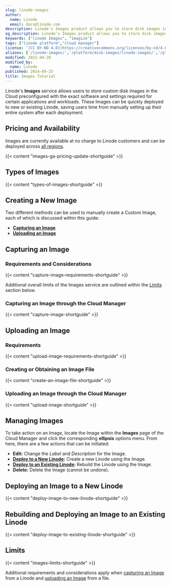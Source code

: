```yaml
---
slug: linode-images
author:
  name: Linode
  email: docs@linode.com
description: Linode's Images product allows you to store disk images in the Cloud and quickly deploy them to new or existing Linodes. This can be useful for bootstrapping a golden image for large scale or rapid deployments, among other use cases.
og_description: Linode's Images product allows you to store disk images in the Cloud and quickly deploy them to new or existing Linodes. This can be useful for bootstrapping a golden image for large scale or rapid deployments, among other use cases.
keywords: ["linode Images", "imagize"]
tags: ["linode platform","cloud manager"]
license: '[CC BY-ND 4.0](https://creativecommons.org/licenses/by-nd/4.0)'
aliases: ['/linode-images/','/platform/disk-images/linode-images/','/platform/disk-images/linode-images-classic-manager/','/platform/linode-images/','/platform/disk-images/linode-images-new-manager/']
modified: 2021-04-28
modified_by:
  name: Linode
published: 2014-09-25
title: Images Tutorial
---
```


Linode's **Images** service allows users to store custom disk images in the Cloud preconfigured with the exact software and settings required for certain applications and workloads. These Images can be quickly deployed to new or existing Linode, saving users time from manually setting up their entire system after each deployment.

## Pricing and Availability

Images are currently available at no charge to Linode customers and can be deployed across [all regions](https://www.linode.com/global-infrastructure/).

{{< content "images-ga-pricing-update-shortguide" >}}

## Types of Images

{{< content "types-of-images-shortguide" >}}

## Creating a New Image

Two different methods can be used to manually create a Custom Image, each of which is discussed within this guide:

- **[Capturing an Image](#capturing-an-image)**
- **[Uploading an Image](#uploading-an-image)**

## Capturing an Image

### Requirements and Considerations

{{< content "capture-image-requirements-shortguide" >}}

Additional overall limits of the Images service are outlined within the [Limits](#limits) section below.

### Capturing an Image through the Cloud Manager

{{< content "capture-image-shortguide" >}}

## Uploading an Image

### Requirements

{{< content "upload-image-requirements-shortguide" >}}

### Creating or Obtaining an Image File

{{< content "create-an-image-file-shortguide" >}}

### Uploading an Image through the Cloud Manager

{{< content "upload-image-shortguide" >}}

## Managing Images

To take action on an Image, locate the Image within the **Images** page of the Cloud Manager and click the corresponding **ellipsis** options menu. From here, there are a few actions that can be initiated:

- **Edit:** Change the *Label* and *Description* for the Image.
- **[Deploy to a New Linode](#deploying-an-image-to-a-new-linode):** Create a new Linode using the Image.
- **[Deploy to an Existing Linode](#rebuilding-and-deploying-an-image-to-an-existing-linode):** Rebuild the Linode using the Image.
- **Delete:** Delete the Image (cannot be undone).

## Deploying an Image to a New Linode

{{< content "deploy-image-to-new-linode-shortguide" >}}

## Rebuilding and Deploying an Image to an Existing Linode

{{< content "deploy-image-to-existing-linode-shortguide" >}}

## Limits

{{< content "images-limits-shortguide" >}}

Additional requirements and considerations apply when [capturing an Image](#capturing-an-image) from a Linode and [uploading an Image](#uploading-an-image) from a file.